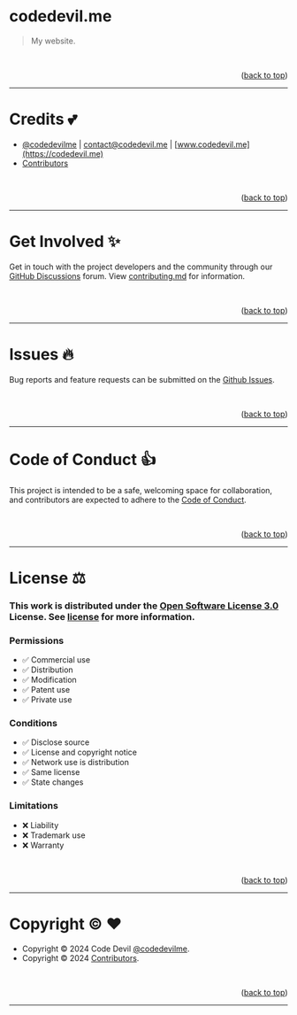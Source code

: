 <a name="readme-top"></a>

# codedevil.me

> My website.

<br>
<p align="right">(<a href="#readme-top">back to top</a>)</p>

---

# Credits :two_hearts:

- [@codedevilme](https://www.github.com/codedevilme) | [contact@codedevil.me](https://codedevil.me) | [www.codedevil.me](https://codedevil.me)
- [Contributors](/../../graphs/contributors)

<br>
<p align="right">(<a href="#readme-top">back to top</a>)</p>

---

# Get Involved :sparkles:

Get in touch with the project developers and the community through our [GitHub Discussions](/../../discussions) forum. View [contributing.md](/contributing.md) for information.

<br>
<p align="right">(<a href="#readme-top">back to top</a>)</p>

---

# Issues :fire:

Bug reports and feature requests can be submitted on the [Github Issues](/../../issues).

<br>
<p align="right">(<a href="#readme-top">back to top</a>)</p>

---

# Code of Conduct :thumbsup:

This project is intended to be a safe, welcoming space for collaboration, and contributors are expected to adhere to the [Code of Conduct](/code_of_conduct.md).

<br>
<p align="right">(<a href="#readme-top">back to top</a>)</p>

---

# License :balance_scale:

### This work is distributed under the [Open Software License 3.0](https://choosealicense.com/licenses/osl-3.0/) License. See [license](/license.md) for more information.

### Permissions

- :white_check_mark: Commercial use
- :white_check_mark: Distribution
- :white_check_mark: Modification
- :white_check_mark: Patent use
- :white_check_mark: Private use

### Conditions

- :white_check_mark: Disclose source
- :white_check_mark: License and copyright notice
- :white_check_mark: Network use is distribution
- :white_check_mark: Same license
- :white_check_mark: State changes

### Limitations

- :x: Liability
- :x: Trademark use
- :x: Warranty

<br>
<p align="right">(<a href="#readme-top">back to top</a>)</p>

---

# Copyright :copyright: :heart:

- Copyright © 2024 Code Devil [@codedevilme](https://github.com/codedevilme).
- Copyright © 2024 [Contributors](/../../graphs/contributors).

<br>
<p align="right">(<a href="#readme-top">back to top</a>)</p>

---
